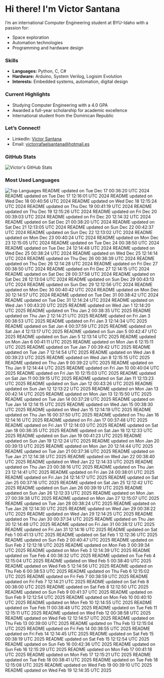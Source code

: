 # Hi there! I'm Victor Santana

I’m an international Computer Engineering student at BYU-Idaho with a passion for:
- Space exploration
- Automation technologies
- Programming and hardware design

### Skills
- **Languages:** Python, C, C#
- **Hardware:** Arduino, System Verilog, Logisim Evolution
- **Interests:** Embedded systems, automation, digital design

### Current Highlights
- Studying Computer Engineering with a 4.0 GPA
- Awarded a full-year scholarship for academic excellence
- International student from the Dominican Republic

### Let’s Connect!
- LinkedIn: [Victor Santana](www.linkedin.com/in/victorrafaelsantana)
- Email: victorrafaelsantana@hotmail.es

### GitHub Stats
![Victor's GitHub Stats](https://github-readme-stats.vercel.app/api?username=vrsp05&show_icons=true&theme=tokyonight)

### Most Used Languages
![Top Languages](https://github-readme-stats.vercel.app/api/top-langs/?username=vrsp05&layout=compact&theme=tokyonight)
README updated on Tue Dec 17 00:36:20 UTC 2024
README updated on Tue Dec 17 12:16:01 UTC 2024
README updated on Wed Dec 18 00:40:56 UTC 2024
README updated on Wed Dec 18 12:15:24 UTC 2024
README updated on Thu Dec 19 00:41:19 UTC 2024
README updated on Thu Dec 19 12:15:26 UTC 2024
README updated on Fri Dec 20 00:39:03 UTC 2024
README updated on Fri Dec 20 12:14:32 UTC 2024
README updated on Sat Dec 21 00:38:20 UTC 2024
README updated on Sat Dec 21 12:13:05 UTC 2024
README updated on Sun Dec 22 00:42:37 UTC 2024
README updated on Sun Dec 22 12:13:02 UTC 2024
README updated on Mon Dec 23 00:40:24 UTC 2024
README updated on Mon Dec 23 12:15:05 UTC 2024
README updated on Tue Dec 24 00:38:50 UTC 2024
README updated on Tue Dec 24 12:14:48 UTC 2024
README updated on Wed Dec 25 00:38:24 UTC 2024
README updated on Wed Dec 25 12:14:14 UTC 2024
README updated on Thu Dec 26 00:38:39 UTC 2024
README updated on Thu Dec 26 12:14:28 UTC 2024
README updated on Fri Dec 27 00:38:50 UTC 2024
README updated on Fri Dec 27 12:14:15 UTC 2024
README updated on Sat Dec 28 00:37:58 UTC 2024
README updated on Sat Dec 28 12:13:04 UTC 2024
README updated on Sun Dec 29 00:43:13 UTC 2024
README updated on Sun Dec 29 12:12:56 UTC 2024
README updated on Mon Dec 30 00:40:42 UTC 2024
README updated on Mon Dec 30 12:14:57 UTC 2024
README updated on Tue Dec 31 00:38:42 UTC 2024
README updated on Tue Dec 31 12:14:24 UTC 2024
README updated on Wed Jan  1 00:43:20 UTC 2025
README updated on Wed Jan  1 12:14:20 UTC 2025
README updated on Thu Jan  2 00:38:35 UTC 2025
README updated on Thu Jan  2 12:14:21 UTC 2025
README updated on Fri Jan  3 00:38:53 UTC 2025
README updated on Fri Jan  3 12:14:34 UTC 2025
README updated on Sat Jan  4 00:37:59 UTC 2025
README updated on Sat Jan  4 12:13:17 UTC 2025
README updated on Sun Jan  5 00:42:47 UTC 2025
README updated on Sun Jan  5 12:13:14 UTC 2025
README updated on Mon Jan  6 00:41:11 UTC 2025
README updated on Mon Jan  6 12:15:11 UTC 2025
README updated on Tue Jan  7 00:39:42 UTC 2025
README updated on Tue Jan  7 12:14:54 UTC 2025
README updated on Wed Jan  8 00:39:23 UTC 2025
README updated on Wed Jan  8 12:15:15 UTC 2025
README updated on Thu Jan  9 00:39:22 UTC 2025
README updated on Thu Jan  9 12:14:44 UTC 2025
README updated on Fri Jan 10 00:40:04 UTC 2025
README updated on Fri Jan 10 12:15:03 UTC 2025
README updated on Sat Jan 11 00:39:15 UTC 2025
README updated on Sat Jan 11 12:13:23 UTC 2025
README updated on Sun Jan 12 00:43:26 UTC 2025
README updated on Sun Jan 12 12:13:22 UTC 2025
README updated on Mon Jan 13 00:42:14 UTC 2025
README updated on Mon Jan 13 12:15:50 UTC 2025
README updated on Tue Jan 14 00:37:28 UTC 2025
README updated on Tue Jan 14 12:14:15 UTC 2025
README updated on Wed Jan 15 00:38:30 UTC 2025
README updated on Wed Jan 15 12:14:19 UTC 2025
README updated on Thu Jan 16 00:37:50 UTC 2025
README updated on Thu Jan 16 12:14:16 UTC 2025
README updated on Fri Jan 17 00:37:48 UTC 2025
README updated on Fri Jan 17 12:14:03 UTC 2025
README updated on Sat Jan 18 00:36:35 UTC 2025
README updated on Sat Jan 18 12:12:33 UTC 2025
README updated on Sun Jan 19 00:41:23 UTC 2025
README updated on Sun Jan 19 12:12:24 UTC 2025
README updated on Mon Jan 20 00:39:13 UTC 2025
README updated on Mon Jan 20 12:14:44 UTC 2025
README updated on Tue Jan 21 00:37:36 UTC 2025
README updated on Tue Jan 21 12:14:38 UTC 2025
README updated on Wed Jan 22 00:38:40 UTC 2025
README updated on Wed Jan 22 12:14:33 UTC 2025
README updated on Thu Jan 23 00:38:16 UTC 2025
README updated on Thu Jan 23 12:14:41 UTC 2025
README updated on Fri Jan 24 00:38:01 UTC 2025
README updated on Fri Jan 24 12:14:17 UTC 2025
README updated on Sat Jan 25 00:37:16 UTC 2025
README updated on Sat Jan 25 12:12:42 UTC 2025
README updated on Sun Jan 26 00:39:19 UTC 2025
README updated on Sun Jan 26 12:12:33 UTC 2025
README updated on Mon Jan 27 00:39:38 UTC 2025
README updated on Mon Jan 27 12:15:07 UTC 2025
README updated on Tue Jan 28 00:38:24 UTC 2025
README updated on Tue Jan 28 12:14:30 UTC 2025
README updated on Wed Jan 29 00:38:22 UTC 2025
README updated on Wed Jan 29 12:14:25 UTC 2025
README updated on Thu Jan 30 00:37:34 UTC 2025
README updated on Thu Jan 30 12:14:48 UTC 2025
README updated on Fri Jan 31 00:38:12 UTC 2025
README updated on Fri Jan 31 12:14:16 UTC 2025
README updated on Sat Feb  1 00:41:13 UTC 2025
README updated on Sat Feb  1 12:12:36 UTC 2025
README updated on Sun Feb  2 00:40:47 UTC 2025
README updated on Sun Feb  2 12:12:18 UTC 2025
README updated on Mon Feb  3 00:39:34 UTC 2025
README updated on Mon Feb  3 12:14:39 UTC 2025
README updated on Tue Feb  4 00:38:32 UTC 2025
README updated on Tue Feb  4 12:15:04 UTC 2025
README updated on Wed Feb  5 00:38:40 UTC 2025
README updated on Wed Feb  5 12:14:56 UTC 2025
README updated on Thu Feb  6 00:38:53 UTC 2025
README updated on Thu Feb  6 12:15:02 UTC 2025
README updated on Fri Feb  7 00:38:59 UTC 2025
README updated on Fri Feb  7 12:14:21 UTC 2025
README updated on Sat Feb  8 00:38:00 UTC 2025
README updated on Sat Feb  8 12:12:50 UTC 2025
README updated on Sun Feb  9 00:41:37 UTC 2025
README updated on Sun Feb  9 12:12:54 UTC 2025
README updated on Mon Feb 10 00:40:10 UTC 2025
README updated on Mon Feb 10 12:14:55 UTC 2025
README updated on Tue Feb 11 00:38:48 UTC 2025
README updated on Tue Feb 11 12:15:11 UTC 2025
README updated on Wed Feb 12 00:38:58 UTC 2025
README updated on Wed Feb 12 12:14:57 UTC 2025
README updated on Thu Feb 13 00:39:00 UTC 2025
README updated on Thu Feb 13 12:15:04 UTC 2025
README updated on Fri Feb 14 00:38:55 UTC 2025
README updated on Fri Feb 14 12:14:45 UTC 2025
README updated on Sat Feb 15 00:38:19 UTC 2025
README updated on Sat Feb 15 12:12:54 UTC 2025
README updated on Sun Feb 16 00:42:36 UTC 2025
README updated on Sun Feb 16 12:15:29 UTC 2025
README updated on Mon Feb 17 00:41:18 UTC 2025
README updated on Mon Feb 17 12:15:21 UTC 2025
README updated on Tue Feb 18 00:38:41 UTC 2025
README updated on Tue Feb 18 12:15:08 UTC 2025
README updated on Wed Feb 19 00:39:10 UTC 2025
README updated on Wed Feb 19 12:14:35 UTC 2025
